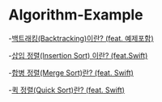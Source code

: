 # Algorithm-Example

-[백트래킹(Backtracking)이란? (feat. 예제포함)](https://fomaios.tistory.com/entry/Algorithm-%EB%B0%B1%ED%8A%B8%EB%9E%98%ED%82%B9Backtracking%EC%9D%B4%EB%9E%80?category=898208)   

-[삽입 정렬(Insertion Sort) 이란? (feat.Swift)](https://fomaios.tistory.com/entry/Algorithm-%EC%82%BD%EC%9E%85-%EC%A0%95%EB%A0%ACInsertion-Sort-%EC%9D%B4%EB%9E%80-featSwift?category=898208)   

-[합병 정렬(Merge Sort)란? (feat. Swift)](https://fomaios.tistory.com/entry/Algorithm-%ED%95%A9%EB%B3%91-%EC%A0%95%EB%A0%ACMerge-Sort%EB%9E%80-feat-Swift?category=898208)   

-[퀵 정렬(Quick Sort)란? (feat. Swift)](https://fomaios.tistory.com/entry/Algorithm-%ED%80%B5-%EC%A0%95%EB%A0%ACQuick-Sort%EB%9E%80-feat-Swift?category=898208)   
